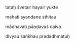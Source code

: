 tataḥ śvetair hayair yukte

mahati syandane sthitau

mādhavaḥ pāṇḍavaś caiva

divyau śaṅkhau pradadhmatuḥ